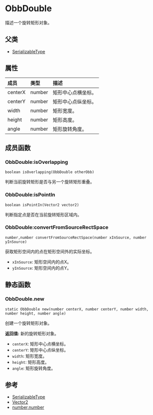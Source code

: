 # ObbDouble
描述一个旋转矩形对象。
## 父类
* [SerializableType](SerializableType.md)

## 属性
| 成员 | 类型 | 描述 |
| :--- | :--- | :--- |
| centerX | number | 矩形中心点横坐标。 |
| centerY | number | 矩形中心点纵坐标。 |
| width | number | 矩形宽度。 |
| height | number | 矩形高度。 |
| angle | number | 矩形旋转角度。 |
## 成员函数

### ObbDouble:isOverlapping

```
boolean isOverlapping(ObbDouble otherObb)
```

判断当前旋转矩形是否与另一个旋转矩形重叠。

### ObbDouble:isPointIn

```
boolean isPointIn(Vector2 vector2)
```

判断指定点是否在当前旋转矩形区域内。

### ObbDouble:convertFromSourceRectSpace

```
number,number convertFromSourceRectSpace(number xInSource, number yInSource)
```

获取矩形空间内的点在矩形空间外的实际坐标。
* `xInSource`: 矩形空间内的点X。
* `yInSource`: 矩形空间内的点Y。

## 静态函数

### ObbDouble.new

```
static ObbDouble new(number centerX, number centerY, number width, number height, number angle)
```

创建一个旋转矩形对象。

 **返回值:** 新的旋转矩形对象。
* `centerX`: 矩形中心点横坐标。
* `centerY`: 矩形中心点纵坐标。
* `width`: 矩形宽度。
* `height`: 矩形高度。
* `angle`: 矩形旋转角度。

## 参考

* [SerializableType](SerializableType.md)
* [Vector2](Vector2.md)
* [number,number](number,number.md)
